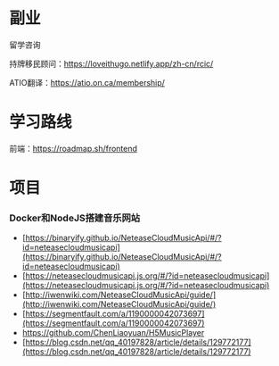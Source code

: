 # 副业

留学咨询

持牌移民顾问：https://loveithugo.netlify.app/zh-cn/rcic/

ATIO翻译：https://atio.on.ca/membership/

# 学习路线

前端：https://roadmap.sh/frontend

# 项目

### Docker和NodeJS搭建音乐网站

- [https://binaryify.github.io/NeteaseCloudMusicApi/#/?id=neteasecloudmusicapi](https://binaryify.github.io/NeteaseCloudMusicApi/#/?id=neteasecloudmusicapi)
- [https://neteasecloudmusicapi.js.org/#/?id=neteasecloudmusicapi](https://neteasecloudmusicapi.js.org/#/?id=neteasecloudmusicapi)
- [http://iwenwiki.com/NeteaseCloudMusicApi/guide/](http://iwenwiki.com/NeteaseCloudMusicApi/guide/)
- [https://segmentfault.com/a/1190000042073697](https://segmentfault.com/a/1190000042073697)
- https://github.com/ChenLiaoyuan/H5MusicPlayer
- [https://blog.csdn.net/qq_40197828/article/details/129772177](https://blog.csdn.net/qq_40197828/article/details/129772177)
